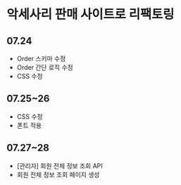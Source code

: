 # 악세사리 판매 사이트로 리팩토링

## 07.24

- Order 스키마 수정
- Order 간단 로직 수정
- CSS 수정

## 07.25~26

- CSS 수정
- 폰트 적용

## 07.27~28

- [관리자] 회원 전체 정보 조회 API
- 회원 전체 정보 조회 페이지 생성
